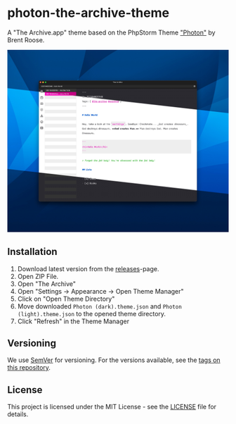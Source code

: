 # photon-the-archive-theme

A "The Archive.app" theme based on the PhpStorm Theme ["Photon"](https://github.com/brendt/phpstorm-photon-theme) by Brent Roose.

![Screenshot of Light and Dark Photon Theme](https://github.com/stefanzweifel/photon-the-archive-theme/blob/main/readme-image.jpg)

## Installation

1. Download latest version from the [releases](https://github.com/stefanzweifel/photon-the-archive-theme/releases)-page.
2. Open ZIP File.
3. Open "The Archive"
4. Open "Settings → Appearance → Open Theme Manager"
5. Click on "Open Theme Directory"
6. Move downloaded `Photon (dark).theme.json` and `Photon (light).theme.json` to the opened theme directory.
7. Click "Refresh" in the Theme Manager

## Versioning

We use [SemVer](http://semver.org/) for versioning. For the versions available, see the [tags on this repository](https://github.com/stefanzweifel/photon-the-archive-theme/tags).

## License

This project is licensed under the MIT License - see the [LICENSE](https://github.com/stefanzweifel/photon-the-archive-theme/blob/main/LICENSE) file for details.
